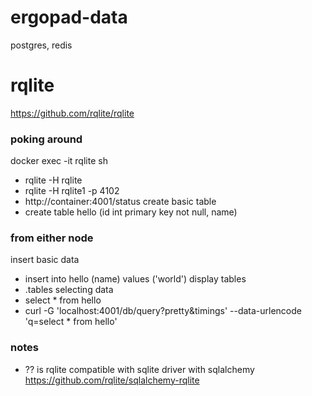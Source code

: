 # ergopad-data
postgres, redis

# rqlite
https://github.com/rqlite/rqlite

### poking around
docker exec -it rqlite sh
- rqlite -H rqlite
- rqlite -H rqlite1 -p 4102
- http://container:4001/status
create basic table
- create table hello (id int primary key not null, name)

### from either node
insert basic data
- insert into hello (name) values ('world')
display tables
- .tables 
selecting data
- select * from hello
- curl -G 'localhost:4001/db/query?pretty&timings' --data-urlencode 'q=select * from hello'

### notes
- ?? is rqlite compatible with sqlite driver with sqlalchemy
https://github.com/rqlite/sqlalchemy-rqlite
